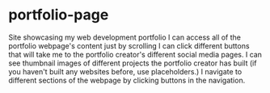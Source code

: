 # portfolio-page
Site showcasing my web development portfolio
I can access all of the portfolio webpage's content just by scrolling
I can click different buttons that will take me to the portfolio creator's different social media pages.
 I can see thumbnail images of different projects the portfolio creator has built (if you haven't built any websites before, use placeholders.)
 I navigate to different sections of the webpage by clicking buttons in the navigation.
